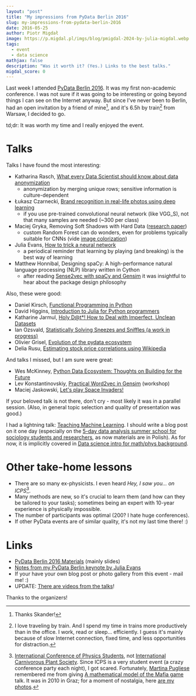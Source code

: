 ```yaml
---
layout: "post"
title: "My impressions from PyData Berlin 2016"
slug: my-impressions-from-pydata-berlin-2016
date: 2016-05-25
author: Piotr Migdał
image: https://p.migdal.pl/imgs/blog/pmigdal-2024-by-julia-migdal.webp
tags:
  - event
  - data science
mathjax: false
description: "Was it worth it? (Yes.) Links to the best talks."
migdal_score: 0
---
```


Last week I attended [PyData Berlin 2016](http://pydata.org/berlin2016/schedule/). It was my first non-academic conference. I was not sure if it was going to be interesting or going beyond things I can see on the Internet anyway. But since I've never been to Berlin, had an open invitation by a friend of mine[^skander], and it's 6.5h by train[^trains] from Warsaw, I decided to go.

td;dr: It was worth my time and I really enjoyed the event.

# Talks

Talks I have found the most interesting:

- Katharina Rasch, [What every Data Scientist should know about data anonymization](https://github.com/krasch/presentations/blob/master/pydata_Berlin_2016.pdf)
  - anonymization by merging unique rows; sensitive information is culture-dependent
- Łukasz Czarnecki, [Brand recognition in real-life photos using deep learning](http://www.slideshare.net/ukaszCzarnecki/brand-recognition-in-reallife-photos-using-deep-learning-lukasz-czarnecki-pydata-berlin-2016/)
  - if you use pre-trained convolutional neural network (like VGG_S), not that many samples are needed (~300 per class)
- Maciej Gryka, Removing Soft Shadows with Hard Data ([research paper](http://www0.cs.ucl.ac.uk/staff/M.Gryka/download/learning-to-remove-soft-shadows.pdf))
  - custom Random Forest can do wonders, even for problems typically suitable for CNNs (vide [image colorization](http://richzhang.github.io/colorization/))
- Julia Evans, [How to trick a neural network](http://jvns.ca/blog/2016/05/21/a-few-notes-from-my-pydata-berlin-keynote/)
  - a periodical reminder that learning by playing (and breaking) is the best way of learning
- Matthew Honnibal, Designing spaCy: A high-performance natural language processing (NLP) library written in Cython
  - after reading [Sense2vec with spaCy and Gensim](https://spacy.io/blog/sense2vec-with-spacy) it was insightful to hear about the package design philosophy

Also, these were good:

- Daniel Kirsch, [Functional Programming in Python](https://github.com/kirel/functional-python)
- David Higgins, [Introduction to Julia for Python programmers](https://github.com/daveh19/pydataberlin2016)
- Katharine Jarmul, [Holy D@t\*! How to Deal with Imperfect, Unclean Datasets](https://docs.google.com/presentation/d/1G-lgHKTdrqeeJhcvVmd7C9gOIfTRe429zhBN6lmKKzA/)
- Ian Ozsvald, [Statistically Solving Sneezes and Sniffles (a work in progress)](http://ianozsvald.com/2016/05/07/statistically-solving-sneezes-and-sniffles-a-work-in-progress-report-at-pydatalondon-2016/)
- Olivier Grisel, [Evolution of the pydata ecosystem](http://ogrisel.github.io/decks/2016_pydata_berlin/)
- Delia Rusu, [Estimating stock price correlations using Wikipedia](https://speakerdeck.com/deliarusu/estimating-stock-price-correlations-using-wikipedia)

And talks I missed, but I am sure were great:

- Wes McKinney, [Python Data Ecosystem: Thoughts on Building for the Future](http://www.slideshare.net/wesm/python-data-ecosystem-thoughts-on-building-for-the-future)
- Lev Konstantinovskiy, [Practical Word2vec in Gensim](https://github.com/RaRe-Technologies/movie-plots-by-genre) (workshop)
- Maciej Jaskowski, [Let's play Space Invaders!](http://maciejjaskowski.github.io/2016/03/09/space-invaders.html)

If your beloved talk is not there, don't cry - most likely it was in a parallel session. (Also, in general topic selection and quality of presentation was good.)

I had a lightning talk: [Teaching Machine Learning](https://speakerdeck.com/pmigdal/teaching-machine-learning). I should write a blog post on it one day (especially on the [5-day data analysis summer school for sociology students and researchers](https://github.com/DELabUW/szkola-letnia-2015), as now materials are in Polish). As for now, it is implicitly covered in [Data science intro for math/phys background](http://p.migdal.pl/2016/03/15/data-science-intro-for-math-phys-background.html).

# Other take-home lessons

- There are so many ex-physicists. I even heard _Hey, I saw you... on ICPS_[^icps].
- Many methods are new, so it's crucial to learn them (and how can they be tailored to your tasks); sometimes being an expert with 10-year experience is physically impossible.
- The number of participants was optimal (200? I hate huge conferences).
- If other PyData events are of similar quality, it's not my last time there! :)

# Links

- [PyData Berlin 2016 Materials](https://github.com/deeplook/pydata_berlin2016_materials) (mainly slides)
- [Notes from my PyData Berlin keynote by Julia Evans](http://jvns.ca/blog/2016/05/21/a-few-notes-from-my-pydata-berlin-keynote/)
- If your have your own blog post or photo gallery from this event - mail me! :)
- UPDATE: [There are videos from the talks](https://www.youtube.com/playlist?list=PLGVZCDnMOq0ogEIvRHZyXMNJwkEPHi6Bl)!

Thanks to the organizers!

[^skander]: Thanks Skander!
[^trains]: I love traveling by train. And I spend my time in trains more productively than in the office. I work, read or sleep... efficiently. I guess it's mainly because of slow Internet connection, fixed time, and less opportunities for distraction.
[^icps]: [International Conference of Physics Students](https://en.wikipedia.org/wiki/International_Conference_of_Physics_Students), not [International Carnivorous Plant Society](http://www.carnivorousplants.org/). Since ICPS is a very student event (a crazy conference party each night), I got scared. Fortunately, [Martina Pugliese](https://twitter.com/m_letitbe) remembered me from giving [A mathematical model of the Mafia game](https://arxiv.org/abs/1009.1031) talk. It was in 2010 in Graz; for a moment of nostalgia, here [are my photos](http://migdal.zenfolio.com/2010/icps2010graz).
